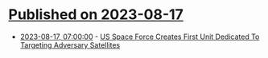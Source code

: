 # [Published on 2023-08-17](index.md)

* [2023-08-17, 07:00:00](https://science.slashdot.org/story/23/08/16/2331244/us-space-force-creates-first-unit-dedicated-to-targeting-adversary-satellites?utm_source=rss1.0mainlinkanon&utm_medium=feed) - [US Space Force Creates First Unit Dedicated To Targeting Adversary Satellites](https://science.slashdot.org/story/23/08/16/2331244/us-space-force-creates-first-unit-dedicated-to-targeting-adversary-satellites?utm_source=rss1.0mainlinkanon&utm_medium=feed)
